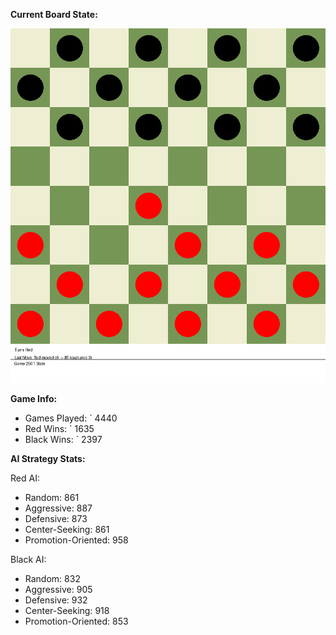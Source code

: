 
**Current Board State:**  
<!-- START_GIF -->
![Checkers Game](./checkers_game.gif)
<!-- END_GIF -->

**Game Info:**  
- Games Played: `<!-- GAMES_PLAYED --> 4440
- Red Wins: `<!-- RED_WINS --> 1635
- Black Wins: `<!-- BLACK_WINS --> 2397

<!-- AI_STATS -->
**AI Strategy Stats:**

Red AI:
- Random: 861
- Aggressive: 887
- Defensive: 873
- Center-Seeking: 861
- Promotion-Oriented: 958

Black AI:
- Random: 832
- Aggressive: 905
- Defensive: 932
- Center-Seeking: 918
- Promotion-Oriented: 853
